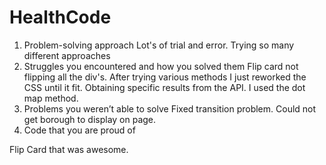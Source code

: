 # HealthCode
1. Problem-solving approach
Lot's of trial and error. Trying so many different approaches
2. Struggles you encountered and how you solved them
Flip card not flipping all the div's. After trying various methods I just reworked the CSS until it fit. Obtaining specific results from the API. I used the dot map method. 
3. Problems you weren’t able to solve
Fixed transition problem. Could not get borough to display on page.
4. Code that you are proud of

Flip Card that was awesome.
